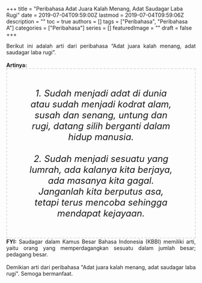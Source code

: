 +++
title = "Peribahasa Adat Juara Kalah Menang, Adat Saudagar Laba Rugi"
date = 2019-07-04T09:59:00Z
lastmod = 2019-07-04T09:59:06Z
description = ""
toc = true
authors = []
tags = ["Peribahasa", "Peribahasa A"]
categories = ["Peribahasa"]
series = []
featuredImage = ""
draft = false
+++

<div dir="ltr" style="text-align: left;" trbidi="on"><div style="text-align: justify;">Berikut ini adalah arti dari peribahasa “Adat juara kalah menang, adat saudagar laba rugi”.</div><br /><div style="text-align: justify;"><b>Artinya:</b></div><div style="border: 2px dashed #ddd; font-size: 24px; height: auto; margin: 0 auto; padding: 50px; text-align: center; width: auto;"><i>1. Sudah menjadi adat di dunia atau sudah menjadi kodrat alam, susah dan senang, untung dan rugi, datang silih berganti dalam hidup manusia.<br /><br />2. Sudah menjadi sesuatu yang lumrah, ada kalanya kita berjaya, ada masanya kita gagal. Janganlah kita berputus asa, tetapi terus mencoba sehingga mendapat kejayaan.</i></div><div style="text-align: justify;"><b>FYI:</b> Saudagar dalam Kamus Besar Bahasa Indonesia (KBBI) memiliki arti, yaitu orang yang memperdagangkan sesuatu dalam jumlah besar; pedagang besar.<br /><br /></div><div style="text-align: justify;">Demikian arti dari peribahasa "Adat juara kalah menang, adat saudagar laba rugi". Semoga bermanfaat.</div></div>

